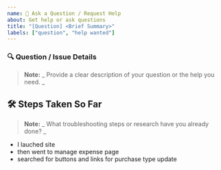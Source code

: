 ```yaml
---
name: 📝 Ask a Question / Request Help
about: Get help or ask questions
title: "[Question] <Brief Summary>"
labels: ["question", "help wanted"]
---
```


### 🔍 Question / Issue Details

> **Note:** _ Provide a clear description of your question or the help you need. _

<!-- Example: "How do I add or update purchase types?" -->

## 🛠️ Steps Taken So Far

> **Note:** _ What troubleshooting steps or research have you already done? _

<!-- Example steps -->

- I lauched site
- then went to manage expense page
- searched for buttons and links for purchase type update
